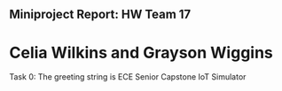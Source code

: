 ## Miniproject Report: HW Team 17
# Celia Wilkins and Grayson Wiggins

Task 0: The greeting string is ECE Senior Capstone IoT Simulator
